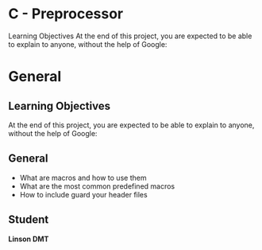 # C - Preprocessor

Learning Objectives
At the end of this project, you are expected to be able to explain to anyone, without the help of Google:

# General
## Learning Objectives
At the end of this project, you are expected to be able to explain to anyone, without the help of Google:

## General
- What are macros and how to use them
- What are the most common predefined macros
- How to include guard your header files

## Student
**Linson DMT**
